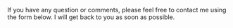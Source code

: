 If you have any question or comments, please feel free to contact me using the form below. I will get back to you as soon as possible.